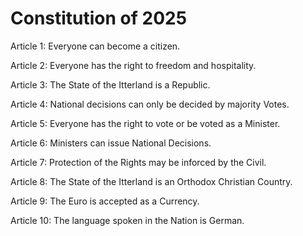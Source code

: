 # Constitution of 2025

Article 1: Everyone can become a citizen.

Article 2: Everyone has the right to freedom and hospitality.

Article 3: The State of the Itterland is a Republic.

Article 4: National decisions can only be decided by majority Votes.

Article 5: Everyone has the right to vote or be voted as a Minister.

Article 6: Ministers can issue National Decisions.

Article 7: Protection of the Rights may be inforced by the Civil.

Article 8: The State of the Itterland is an Orthodox Christian Country.

Article 9: The Euro is accepted as a Currency.

Article 10: The language spoken in the Nation is German.
